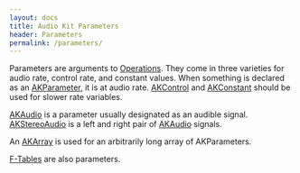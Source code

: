 ```yaml
---
layout: docs
title: Audio Kit Parameters
header: Parameters
permalink: /parameters/
---
```


Parameters are arguments to [Operations](/operations/).  They come in three varieties for audio rate, control rate, and constant values. When something is declared as an [AKParameter](/Classes/AKParameter.html), it is at audio rate.  [AKControl](/docs/Classes/AKControl.html) and [AKConstant](/Classes/AKConstant.html) should be used for slower rate variables.

[AKAudio](/Classes/AKAudio.html) is a parameter usually designated as an audible signal.  [AKStereoAudio](/Classes/AKStereoAudio.html) is a left and right pair of [AKAudio](/Classes/AKAudio.html) signals.

An [AKArray](/Classes/AKArray.html) is used for an arbitrarily long array of AKParameters.

[F-Tables](/f-tables/) are also parameters.
